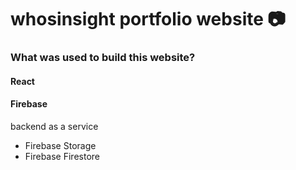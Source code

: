 # whosinsight portfolio website 📷

### What was used to build this website?
#### React
#### Firebase 
backend as a service
- Firebase Storage
- Firebase Firestore
